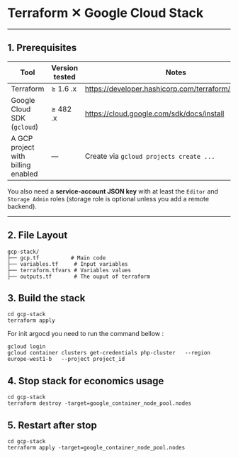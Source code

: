 # Terraform ✕ Google Cloud Stack

---

## 1. Prerequisites

| Tool | Version tested | Notes |
|------|----------------|-------|
| Terraform | ≥ 1.6 .x | <https://developer.hashicorp.com/terraform/downloads> |
| Google Cloud SDK (`gcloud`) | ≥ 482 .x | <https://cloud.google.com/sdk/docs/install> |
| A GCP project with billing enabled | — | Create via `gcloud projects create ...` |

You also need a **service-account JSON key** with at least the `Editor` and `Storage Admin` roles (storage role is optional unless you add a remote backend).

---

## 2. File Layout

```
gcp-stack/
├── gcp.tf          # Main code
├── variables.tf     # Input variables
├── terraform.tfvars # Variables values
├── outputs.tf       # The ouput of terraform

```

## 3. Build the stack

```
cd gcp-stack
terraform apply
```

For init argocd you need to run the command bellow :
```
gcloud login
gcloud container clusters get-credentials php-cluster   --region europe-west1-b   --project project_id
```


## 4. Stop stack for economics usage

```
cd gcp-stack
terraform destroy -target=google_container_node_pool.nodes
```

## 5. Restart after stop

```
cd gcp-stack
terraform apply -target=google_container_node_pool.nodes
```

